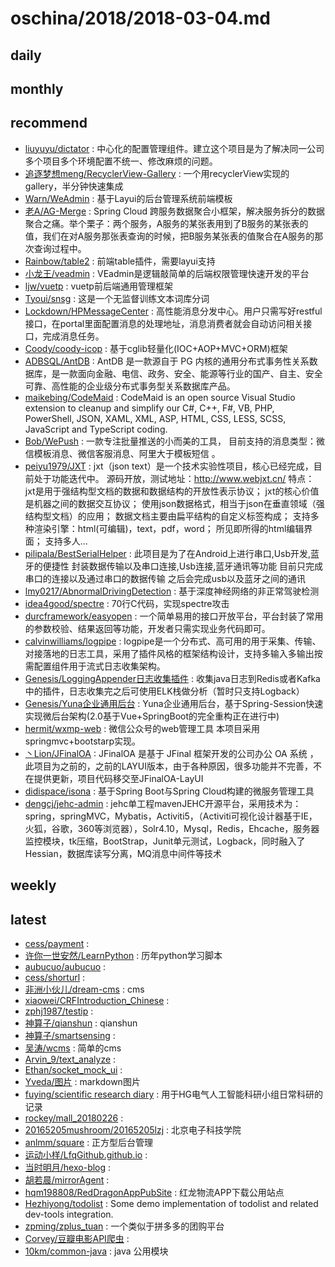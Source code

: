 # oschina/2018/2018-03-04.md



## daily



## monthly



## recommend

- [liuyuyu/dictator](http://git.oschina.net/liuyuyu/dictator) : 中心化的配置管理组件。建立这个项目是为了解决同一公司多个项目多个环境配置不统一、修改麻烦的问题。
- [追逐梦想meng/RecyclerView-Gallery](http://git.oschina.net/mengpeng920223/RecyclerView-Gallery) : 一个用recyclerView实现的gallery，半分钟快速集成
- [Warn/WeAdmin](http://git.oschina.net/lovetime/WeAdmin) : 基于Layui的后台管理系统前端模板
- [老A/AG-Merge](http://git.oschina.net/geek_qi/AG-Merge) : Spring Cloud 跨服务数据聚合小框架，解决服务拆分的数据聚合之痛。举个栗子：两个服务，A服务的某张表用到了B服务的某张表的值，我们在对A服务那张表查询的时候，把B服务某张表的值聚合在A服务的那次查询过程中。
- [Rainbow/table2](http://git.oschina.net/Ray3390/table2) : 前端table插件，需要layui支持
- [小龙王/veadmin](http://git.oschina.net/haigle/veadmin) : VEadmin是逻辑敲简单的后端权限管理快速开发的平台
- [ljw/vuetp](http://git.oschina.net/qq342855144/vuetp) : vuetp前后端通用管理框架
- [Tyoui/snsg](http://git.oschina.net/tyoui/snsg) : 这是一个无监督训练文本词库分词
- [Lockdown/HPMessageCenter](http://git.oschina.net/dugukuangshao/HPMessageCenter) : 高性能消息分发中心。用户只需写好restful接口，在portal里面配置消息的处理地址，消息消费者就会自动访问相关接口，完成消息任务。
- [Coody/coody-icop](http://git.oschina.net/coodyer/coody-icop) : 基于cglib轻量化(IOC+AOP+MVC+ORM)框架
- [ADBSQL/AntDB](http://git.oschina.net/adbsql/antdb) : AntDB 是一款源自于 PG 内核的通用分布式事务性关系数据库，是一款面向金融、电信、政务、安全、能源等行业的国产、自主、安全可靠、高性能的企业级分布式事务型关系数据库产品。
- [maikebing/CodeMaid](http://git.oschina.net/maikebing/codemaid) : CodeMaid is an open source Visual Studio extension to cleanup and simplify our C#, C++, F#, VB, PHP, PowerShell, JSON, XAML, XML, ASP, HTML, CSS, LESS, SCSS, JavaScript and TypeScript coding.
- [Bob/WePush](http://git.oschina.net/zhoubochina/WePush) : 一款专注批量推送的小而美的工具， 目前支持的消息类型：微信模板消息、微信客服消息、阿里大于模板短信 。
- [peiyu1979/JXT](http://git.oschina.net/peiyu1979/JXT) : jxt（json text）是一个技术实验性项目，核心已经完成，目前处于功能迭代中。 源码开放，测试地址：http://www.webjxt.cn/ 特点： jxt是用于强结构型文档的数据和数据结构的开放性表示协议； jxt的核心价值是机器之间的数据交互协议； 使用json数据格式，相当于json在垂直领域（强结构型文档）的应用； 数据文档主要由扁平结构的自定义标签构成； 支持多种渲染引擎：html(可编辑)，text，pdf，word； 所见即所得的html编辑界面； 支持多人...
- [pilipala/BestSerialHelper](http://git.oschina.net/hejinjin/BestSerialHelper) : 此项目是为了在Android上进行串口,Usb开发,蓝牙的便捷性 封装数据传输以及串口连接,Usb连接,蓝牙通讯等功能 目前只完成串口的连接以及通过串口的数据传输 之后会完成usb以及蓝牙之间的通讯
- [lmy0217/AbnormalDrivingDetection](http://git.oschina.net/lmy0217/AbnormalDrivingDetection) : 基于深度神经网络的非正常驾驶检测
- [idea4good/spectre](http://git.oschina.net/idea4good/spectre) : 70行C代码，实现spectre攻击
- [durcframework/easyopen](http://git.oschina.net/durcframework/easyopen) : 一个简单易用的接口开放平台，平台封装了常用的参数校验、结果返回等功能，开发者只需实现业务代码即可。
- [calvinwilliams/logpipe](http://git.oschina.net/calvinwilliams/logpipe) : logpipe是一个分布式、高可用的用于采集、传输、对接落地的日志工具，采用了插件风格的框架结构设计，支持多输入多输出按需配置组件用于流式日志收集架构。
- [Genesis/LoggingAppender日志收集插件](http://git.oschina.net/jxttian/LoggingAppender) : 收集java日志到Redis或者Kafka中的插件，日志收集完之后可使用ELK栈做分析（暂时只支持Logback）
- [Genesis/Yuna企业通用后台](http://git.oschina.net/jxttian/Yuna) : Yuna企业通用后台，基于Spring-Session快速实现微后台架构(2.0基于Vue+SpringBoot的完全重构正在进行中)
- [hermit/wxmp-web](http://git.oschina.net/qingfengtaizi/wxmp) : 微信公众号的web管理工具 本项目采用springmvc+bootstarp实现。
- [丶Lion/JFinalOA](http://git.oschina.net/glorylion/JFinalOA) : JFinalOA 是基于 JFinal 框架开发的公司办公 OA 系统 ， 此项目为之前的，之前的LAYUI版本，由于各种原因，很多功能并不完善，不在提供更新，项目代码移交至JFinalOA-LayUI
- [didispace/isona](http://git.oschina.net/didispace/isona) : 基于Spring Boot与Spring Cloud构建的微服务管理工具
- [dengcj/jehc-admin](http://git.oschina.net/jehc/jehc-admin) : jehc单工程mavenJEHC开源平台，采用技术为：spring，springMVC，Mybatis，Activiti5，（Activiti可视化设计器基于IE，火狐，谷歌，360等浏览器），Solr4.10，Mysql，Redis，Ehcache，服务器监控模块，tk压缩，BootStrap，Junit单元测试，Logback，同时融入了Hessian，数据库读写分离，MQ消息中间件等技术


## weekly



## latest

- [cess/payment](http://git.oschina.net/cessio/payment) : 
- [许你一世安然/LearnPython](http://git.oschina.net/dengyg200891/python) : 历年python学习脚本
- [aubucuo/aubucuo](http://git.oschina.net/aubucuo/aubucuo) : 
- [cess/shorturl](http://git.oschina.net/cessio/shorturl) : 
- [非洲小伙儿/dream-cms](http://git.oschina.net/African_fellows/dream-cms) : cms
- [xiaowei/CRFIntroduction_Chinese](http://git.oschina.net/loongchen/CRFIntroduction_Chinese) : 
- [zphj1987/testip](http://git.oschina.net/zphj1987/testip) : 
- [神算子/qianshun](http://git.oschina.net/smartsensing/qianshun) : qianshun
- [神算子/smartsensing](http://git.oschina.net/smartsensing/smartsensing) : 
- [吴涛/wcms](http://git.oschina.net/tbm/wcms) : 简单的cms
- [Arvin_9/text_analyze](http://git.oschina.net/Nebula_9/text_analyze) : 
- [Ethan/socket_mock_ui](http://git.oschina.net/he_he/socket_mock_ui) : 
- [Yveda/图片](http://git.oschina.net/yangweida/picture) : markdown图片
- [fuying/scientific research diary](http://git.oschina.net/qishidi/scientific-research-diary) : 用于HG电气人工智能科研小组日常科研的记录
- [rockey/mall_20180226](http://git.oschina.net/newcomein/mall_20180226) : 
- [20165205mushroom/20165205lzj](http://git.oschina.net/mashroomsbig/20165205lzj) : 北京电子科技学院
- [anlmm/square](http://git.oschina.net/anlmm/square) : 正方型后台管理
- [运动小样/LfqGithub.github.io](http://git.oschina.net/yundongxiaoyang/LfqGithub.github.io) : 
- [当时明月/hexo-blog](http://git.oschina.net/malphitee/hexo-blog) : 
- [胡若晨/mirrorAgent](http://git.oschina.net/heathcliff-hu/mirrorAgent) : 
- [hqm198808/RedDragonAppPubSite](http://git.oschina.net/KLRepositories/RedDragonAppPubSite) : 红龙物流APP下载公用站点
- [Hezhiyong/todolist](http://git.oschina.net/he-zhiyong/todolist) : Some demo implementation of todolist and related dev-tools integration.
- [zpming/zplus_tuan](http://git.oschina.net/zpming/zplus_tuan) : 一个类似于拼多多的团购平台
- [Corvey/豆瓣电影API爬虫](http://git.oschina.net/Corvey/douban-movie-crawler) : 
- [10km/common-java](http://git.oschina.net/l0km/common-java) : java 公用模块